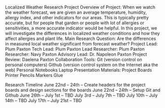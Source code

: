 Localized Weather Research Project
Overview of Project:
When we watch the weather forecast, we are given an average temperature, humidity, allergy index, and other indicators for our areas. This is typically pretty accurate, but for people that garden or people with lot of allergies or sensitivities, a more accurate indicator would be helpful. In this project, we will investigate the differences in localized weather conditions and how they affect allergies and plant life. 
Main Research Question:
Are the differences in measured local weather significant from forecast weather?
Project Lead: Plum Paxton
Tech Lead: Plum Paxton
Lead Researcher: Plum Paxton
Researcher: Navy Paxton
Advisory Lead: Dr. Napoleon Paxton
Project Review: Daelena Paxton
Collaboration Tools: 
Git (version control on personal computers)
Github (version control system on the Internet aka the web)
Personal Notebooks
Laptop
Presentation Materials:
Project Boards
Printer
Pencils
Markers
Glue 


Research Timeline
June 22nd – 24th – Create headers for the project boards and design sections for the boards
June 22nd – 24th – Setup Git and Github
June 26th – July 1st – TBD
July 3rd – July 7th – TBD
July 10th – July 14th – TBD
July 17th – July 21st – TBD

